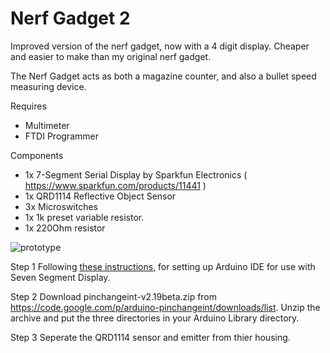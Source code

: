 Nerf Gadget 2
=============

Improved version of the nerf gadget, now with a 4 digit display. Cheaper and easier to make than my original nerf gadget.

The Nerf Gadget acts as both a magazine counter, and also a bullet speed measuring device.

Requires

+ Multimeter
+ FTDI Programmer


Components

+ 1x 7-Segment Serial Display by Sparkfun Electronics ( https://www.sparkfun.com/products/11441 )
+ 1x QRD1114 Reflective Object Sensor
+ 3x Microswitches
+ 1x 1k preset variable resistor.
+ 1x 220Ohm resistor

![prototype](https://raw2.github.com/paulhayes/nerf_gadget_2/master/images/NerfGadget%202%20closeup.jpg) 


Step 1
Following [these instructions](https://github.com/sparkfun/Serial7SegmentDisplay/wiki/Customizing%20the%20Display), for setting up Arduino IDE for use with Seven Segment Display. 

Step 2
Download pinchangeint-v2.19beta.zip from https://code.google.com/p/arduino-pinchangeint/downloads/list. Unzip the archive and put the three directories in your Arduino Library directory.

Step 3
Seperate the QRD1114 sensor and emitter from thier housing. 

